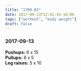 ```yaml
---
title: "1709.03"
date: 2017-09-13T12:41:43-10:00
tags: ["workout", "body weight"]
draft: false
---
```


### 2017-09-13

**Pushups:** 6 x 15  
**Pullups:** 6 x 5  
**Leg raises:** 5 x 10